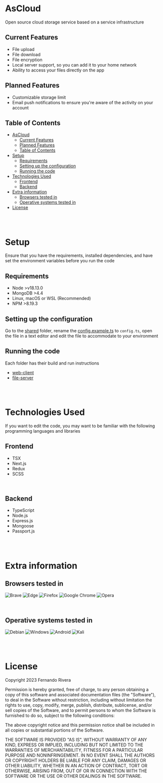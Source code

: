 # AsCloud

Open source cloud storage service based on a service infrastructure

## Current Features

- File upload
- File download
- File encryption
- Local server support, so you can add it to your home network
- Ability to access your files directly on the app

## Planned Features

- Customizable storage limit
- Email push notifications to ensure you're aware of the activity on your account

## Table of Contents

- [AsCloud](#ascloud)
  - [Current Features](#current-features)
  - [Planned Features](#planned-features)
  - [Table of Contents](#table-of-contents)
- [Setup](#setup)
  - [Requirements](#requirements)
  - [Setting up the configuration](#setting-up-the-configuration)
  - [Running the code](#running-the-code)
- [Technologies Used](#technologies-used)
  - [Frontend](#frontend)
  - [Backend](#backend)
- [Extra information](#extra-information)
  - [Browsers tested in](#browsers-tested-in)
  - [Operative systems tested in](#operative-systems-tested-in)
- [License](#license)

<br>
<br>

# Setup

Ensure that you have the requirements, installed dependencies, and have set the environment variables before you run the code

## Requirements

- Node >v18.13.0
- MongoDB >4.4
- Linux, macOS or WSL (Recommended)
- NPM >8.19.3

## Setting up the configuration

Go to the [shared](/shared/) folder, rename the [config.example.ts](/shared/config.example.ts) to `config.ts`, open the file in a text editor and edit the file to accommodate to your environment

## Running the code

Each folder has their build and run instructions

- [web-client](/web-client/README.md)
- [file-server](/file-server/README.md)

<br>
<br>

# Technologies Used
If you want to edit the code, you may want to be familiar with the following programming languages and libraries

## Frontend
- TSX
- Next.js
- Redux
- SCSS

<br>

## Backend
- TypeScript
- Node.js
- Express.js
- Mongoose
- Passport.js

<br>
<br>

# Extra information


## Browsers tested in

![Brave](https://img.shields.io/badge/Brave-FB542B?style=for-the-badge&logo=Brave&logoColor=white) ![Edge](https://img.shields.io/badge/Edge-0078D7?style=for-the-badge&logo=Microsoft-edge&logoColor=white) ![Firefox](https://img.shields.io/badge/Firefox-FF7139?style=for-the-badge&logo=Firefox-Browser&logoColor=white) ![Google Chrome](https://img.shields.io/badge/Google%20Chrome-4285F4?style=for-the-badge&logo=GoogleChrome&logoColor=white) ![Opera](https://img.shields.io/badge/Opera-FF1B2D?style=for-the-badge&logo=Opera&logoColor=white)

<br>

## Operative systems tested in

![Debian](https://img.shields.io/badge/Debian-D70A53?style=for-the-badge&logo=debian&logoColor=white) ![Windows](https://img.shields.io/badge/Windows-0078D6?style=for-the-badge&logo=windows&logoColor=white) ![Android](https://img.shields.io/badge/Android-3DDC84?style=for-the-badge&logo=android&logoColor=white) ![Kali](https://img.shields.io/badge/Kali-268BEE?style=for-the-badge&logo=kalilinux&logoColor=white)

<br>
<br>

# License

Copyright 2023 Fernando Rivera

Permission is hereby granted, free of charge, to any person obtaining a copy of this software and associated documentation files (the "Software"), to deal in the Software without restriction, including without limitation the rights to use, copy, modify, merge, publish, distribute, sublicense, and/or sell copies of the Software, and to permit persons to whom the Software is furnished to do so, subject to the following conditions:

The above copyright notice and this permission notice shall be included in all copies or substantial portions of the Software.

THE SOFTWARE IS PROVIDED "AS IS", WITHOUT WARRANTY OF ANY KIND, EXPRESS OR IMPLIED, INCLUDING BUT NOT LIMITED TO THE WARRANTIES OF MERCHANTABILITY, FITNESS FOR A PARTICULAR PURPOSE AND NONINFRINGEMENT. IN NO EVENT SHALL THE AUTHORS OR COPYRIGHT HOLDERS BE LIABLE FOR ANY CLAIM, DAMAGES OR OTHER LIABILITY, WHETHER IN AN ACTION OF CONTRACT, TORT OR OTHERWISE, ARISING FROM, OUT OF OR IN CONNECTION WITH THE SOFTWARE OR THE USE OR OTHER DEALINGS IN THE SOFTWARE.
